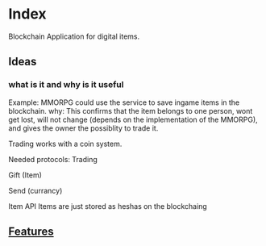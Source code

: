 # Index

Blockchain Application for digital items.

## Ideas

### what is it and why is it useful

Example:
MMORPG could use the service to save ingame items in the blockchain.
why:
This confirms that the item belongs to one person, wont get lost, will not change (depends on the implementation of the MMORPG), and gives the owner the possiblity to trade it.

Trading works with a coin system.

Needed protocols:
Trading

Gift (Item)

Send (currancy)


Item API
Items are just stored as heshas on the blockchaing

## [Features]()
